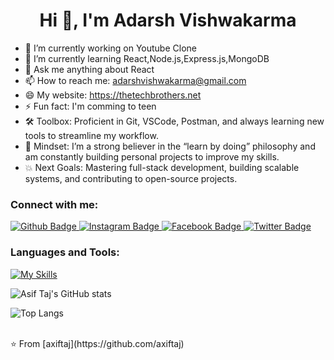 <h1 align="center">Hi 👋, I'm Adarsh Vishwakarma</h1>

- 🔭 I’m currently working on Youtube Clone
- 🌱 I’m currently learning React,Node.js,Express.js,MongoDB
- 💬 Ask me anything about React 
- 📫 How to reach me: adarshvishwakarma@gmail.com
- 😄 My website: https://thetechbrothers.net
- ⚡ Fun fact: I'm comming to teen
- 🛠️ Toolbox: Proficient in Git, VSCode, Postman, and always learning new tools to streamline my workflow. <br/>
- 🧠 Mindset: I’m a strong believer in the “learn by doing” philosophy and am constantly building personal projects to improve my skills.
- 💥 Next Goals: Mastering full-stack development, building scalable systems, and contributing to open-source projects.

### Connect with me:
<div id="badges">
  <a href="https://github.com/adarshvishwakarmaa">
    <img src="https://img.shields.io/badge/Github-white?style=for-the-badge&logo=Github&logoColor=black" alt="Github Badge"/>
  </a>

   <a href="https://www.instagram.com/adarshvishwakarma923">
    <img src="https://img.shields.io/badge/Instagram-purple?style=for-the-badge&logo=instagram&logoColor=white" alt="Instagram Badge"/>
  </a>
   <a href="https://fb.com/Adarsh Vishwakarma">
    <img src="https://img.shields.io/badge/Facebook-blue?style=for-the-badge&logo=facebook&logoColor=white" alt="Facebook Badge"/>
  </a>
   <a href="https://twitter.com/axiftaj">
    <img src="https://img.shields.io/badge/Twitter-blue?style=for-the-badge&logo=twitter&logoColor=white" alt="Twitter Badge"/>
  </a>
</div>

### Languages and Tools:
[![My Skills](https://skillicons.dev/icons?i=flutter,dart,firebase,github,git,postman,figma,xd&perline=5)](https://skillicons.dev)

![Asif Taj's GitHub stats](https://github-readme-stats.vercel.app/api?username=axiftaj&show_icons=true&theme=dark)

![Top Langs](https://github-readme-stats.vercel.app/api/top-langs/?username=axiftaj&theme=dark)


<br>
⭐️ From [axiftaj](https://github.com/axiftaj)

